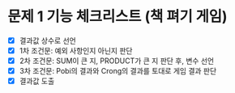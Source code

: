 # 문제 1 기능 체크리스트 (책 펴기 게임)
- [x] 결과값 상수로 선언
- [x] 1차 조건문: 예외 사항인지 아닌지 판단
- [x] 2차 조건문: SUM이 큰 지, PRODUCT가 큰 지 판단 후, 변수 선언
- [x] 3차 조건문: Pobi의 결과와 Crong의 결과를 토대로 게임 결과 판단
- [x] 결과값 도출